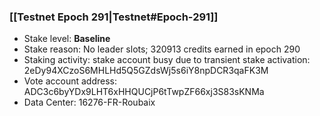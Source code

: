 ### [[Testnet Epoch 291|Testnet#Epoch-291]]
* Stake level: **Baseline**
* Stake reason: No leader slots; 320913 credits earned in epoch 290
* Staking activity: stake account busy due to transient stake activation: 2eDy94XCzoS6MHLHd5Q5GZdsWj5s6iY8npDCR3qaFK3M
* Vote account address: ADC3c6byYDx9LHT6xHHQUCjP6tTwpZF66xj3S83sKNMa
* Data Center: 16276-FR-Roubaix
